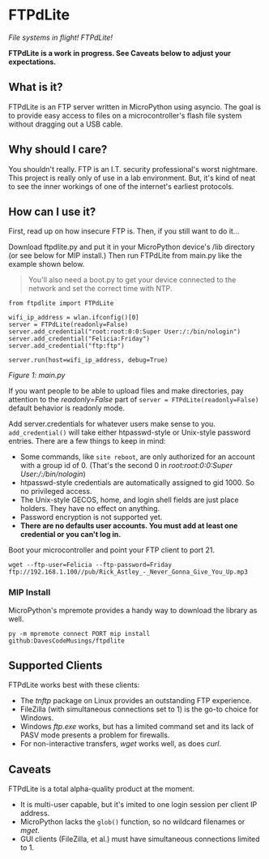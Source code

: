 # FTPdLite
_File systems in flight! FTPdLite!_

**FTPdLite is a work in progress. See Caveats below to adjust your expectations.**

## What is it?
FTPdLite is an FTP server written in MicroPython using asyncio. The goal is to provide easy access to files on a microcontroller's flash file system without dragging out a USB cable.

## Why should I care?
You shouldn't really. FTP is an I.T. security professional's worst nightmare. This project is really only of use in a lab environment. But, it's kind of neat to see the inner workings of one of the internet's earliest protocols.

## How can I use it?
First, read up on how insecure FTP is. Then, if you still want to do it...

Download ftpdlite.py and put it in your MicroPython device's /lib directory (or see below for MIP install.) Then run FTPdLite from main.py like the example shown below.

>You'll also need a boot.py to get your device connected to the network and set the correct time with NTP.

```
from ftpdlite import FTPdLite

wifi_ip_address = wlan.ifconfig()[0]
server = FTPdLite(readonly=False)
server.add_credential("root:root:0:0:Super User:/:/bin/nologin")
server.add_credential("Felicia:Friday")
server.add_credential("ftp:ftp")

server.run(host=wifi_ip_address, debug=True)
```
_Figure 1: main.py_

If you want people to be able to upload files and make directories, pay attention to the _readonly=False_ part of `server = FTPdLite(readonly=False)` default behavior is readonly mode.

Add server.credentials for whatever users make sense to you. `add_credential()` will take either htpasswd-style or Unix-style password entries. There are a few things to keep in mind:

* Some commands, like `site reboot`, are only authorized for an account with a group id of 0. (That's the second 0 in _root:root:0:0:Super User:/:/bin/nologin_)
* htpasswd-style credentials are automatically assigned to gid 1000. So no privileged access.
* The Unix-style GECOS, home, and login shell fields are just place holders. They have no effect on anything.
* Password encryption is not supported yet.
* **There are no defaults user accounts. You must add at least one credential or you can't log in.**

Boot your microcontroller and point your FTP client to port 21.

```
wget --ftp-user=Felicia --ftp-password=Friday ftp://192.168.1.100//pub/Rick_Astley_-_Never_Gonna_Give_You_Up.mp3
```

### MIP Install
MicroPython's mpremote provides a handy way to download the library as well.

```
py -m mpremote connect PORT mip install github:DavesCodeMusings/ftpdlite
```

## Supported Clients
FTPdLite works best with these clients:
* The _tnftp_ package on Linux provides an outstanding FTP experience.
* FileZilla (with simultaneous connections set to 1) is the go-to choice for Windows.
* Windows _ftp.exe_ works, but has a limited command set and its lack of PASV mode presents a problem for firewalls.
* For non-interactive transfers, _wget_ works well, as does _curl_.

## Caveats
FTPdLite is a total alpha-quality product at the moment.
* It is multi-user capable, but it's imited to one login session per client IP address.
* MicroPython lacks the `glob()` function, so no wildcard filenames or _mget_.
* GUI clients (FileZilla, et al.) must have simultaneous connections limited to 1.
